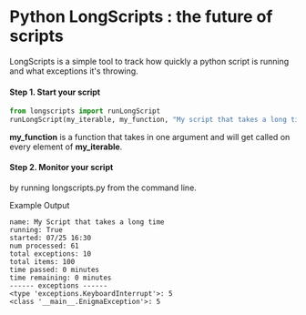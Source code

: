 

# Python LongScripts : the future of scripts

LongScripts is a simple tool to track how quickly a python script is running and what exceptions it's throwing.

#### Step 1. Start your script
```python
from longscripts import runLongScript
runLongScript(my_iterable, my_function, "My script that takes a long time")
```
**my_function** is a function that takes in one argument and will get called on every element of **my_iterable**.


#### Step 2. Monitor your script 
by running longscripts.py from the command line.

Example Output
~~~~~~~~~~~~~~~~~~~~~~~~~~~~~~~~~~~~~~~~~~~~~~~~
name: My Script that takes a long time
running: True
started: 07/25 16:30
num processed: 61
total exceptions: 10
total items: 100
time passed: 0 minutes
time remaining: 0 minutes
------ exceptions ------
<type 'exceptions.KeyboardInterrupt'>: 5
<class '__main__.EnigmaException'>: 5
~~~~~~~~~~~~~~~~~~~~~~~~~~~~~~~~~~~~~~~~~~~~~~~~











